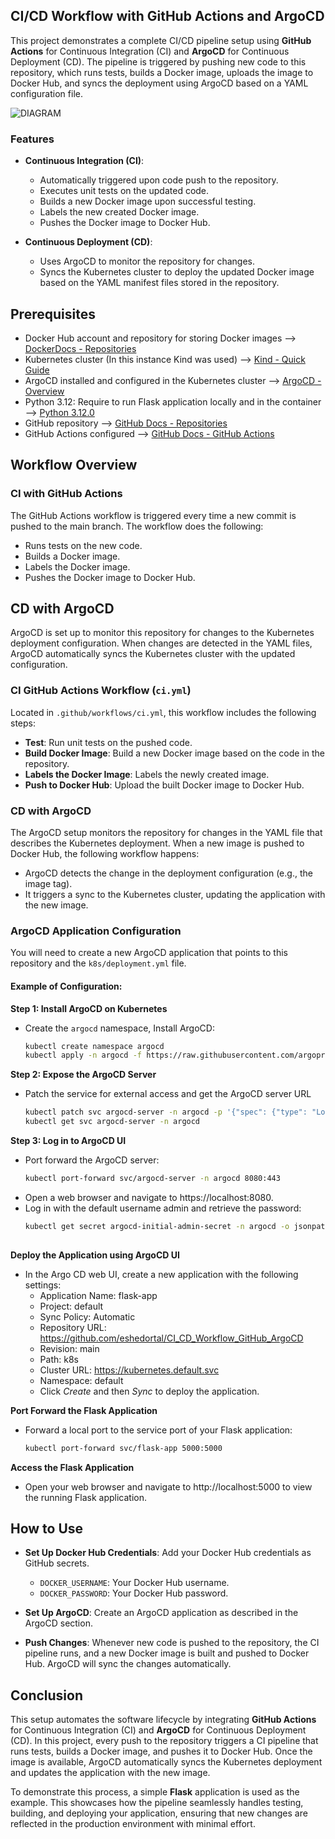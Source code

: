 ## CI/CD Workflow with GitHub Actions and ArgoCD

This project demonstrates a complete CI/CD pipeline setup using **GitHub Actions** for Continuous Integration (CI) and **ArgoCD** for Continuous Deployment (CD). The pipeline is triggered by pushing new code to this repository, which runs tests, builds a Docker image, uploads the image to Docker Hub, and syncs the deployment using ArgoCD based on a YAML configuration file.

![DIAGRAM](https://github.com/user-attachments/assets/2e6d6c69-2d67-449f-b9dc-02f53d52e53b)

### Features

- **Continuous Integration (CI)**:
  - Automatically triggered upon code push to the repository.
  - Executes unit tests on the updated code.
  - Builds a new Docker image upon successful testing.
  - Labels the new created Docker image.
  - Pushes the Docker image to Docker Hub.

- **Continuous Deployment (CD)**:
  - Uses ArgoCD to monitor the repository for changes.
  - Syncs the Kubernetes cluster to deploy the updated Docker image based on the YAML manifest files stored in the repository.

## Prerequisites

- Docker Hub account and repository for storing Docker images --> [DockerDocs - Repositories](https://docs.docker.com/docker-hub/repos/create/)
- Kubernetes cluster (In this instance Kind was used) --> [Kind - Quick Guide](https://kind.sigs.k8s.io/)
- ArgoCD installed and configured in the Kubernetes cluster --> [ArgoCD - Overview](https://argo-cd.readthedocs.io/en/stable/)
- Python 3.12: Require to run Flask application locally and in the container --> [Python 3.12.0](https://www.python.org/downloads/release/python-3120/)
- GitHub repository --> [GitHub Docs - Repositories](https://docs.github.com/en/repositories/creating-and-managing-repositories/quickstart-for-repositories)
- GitHub Actions configured --> [GitHub Docs - GitHub Actions](https://docs.github.com/en/actions/writing-workflows/quickstart)

## Workflow Overview

### CI with GitHub Actions

The GitHub Actions workflow is triggered every time a new commit is pushed to the main branch. The workflow does the following:

- Runs tests on the new code.
- Builds a Docker image.
- Labels the Docker image.
- Pushes the Docker image to Docker Hub.

## CD with ArgoCD

ArgoCD is set up to monitor this repository for changes to the Kubernetes deployment configuration. When changes are detected in the YAML files, ArgoCD automatically syncs the Kubernetes cluster with the updated configuration.

### CI GitHub Actions Workflow (`ci.yml`)

Located in `.github/workflows/ci.yml`, this workflow includes the following steps:

- **Test**: Run unit tests on the pushed code.
- **Build Docker Image**: Build a new Docker image based on the code in the repository.
- **Labels the Docker Image**: Labels the newly created image.
- **Push to Docker Hub**: Upload the built Docker image to Docker Hub.

### CD with ArgoCD

The ArgoCD setup monitors the repository for changes in the YAML file that describes the Kubernetes deployment. When a new image is pushed to Docker Hub, the following workflow happens:

- ArgoCD detects the change in the deployment configuration (e.g., the image tag).
- It triggers a sync to the Kubernetes cluster, updating the application with the new image.

### ArgoCD Application Configuration

You will need to create a new ArgoCD application that points to this repository and the `k8s/deployment.yml` file.

#### Example of Configuration:

**Step 1: Install ArgoCD on Kubernetes**
- Create the `argocd` namespace, Install ArgoCD:
  ```bash
  kubectl create namespace argocd
  kubectl apply -n argocd -f https://raw.githubusercontent.com/argoproj/argo-cd/stable/manifests/install.yaml

**Step 2: Expose the ArgoCD Server**
- Patch the service for external access and get the ArgoCD server URL
  ```bash
  kubectl patch svc argocd-server -n argocd -p '{"spec": {"type": "LoadBalancer"}}'
  kubectl get svc argocd-server -n argocd

**Step 3: Log in to ArgoCD UI**
- Port forward the ArgoCD server:
  ```bash
  kubectl port-forward svc/argocd-server -n argocd 8080:443
- Open a web browser and navigate to https://localhost:8080.
- Log in with the default username admin and retrieve the password:
  ```bash
  kubectl get secret argocd-initial-admin-secret -n argocd -o jsonpath="{.data.password}" | base64 -d
 

**Deploy the Application using ArgoCD UI**
- In the Argo CD web UI, create a new application with the following settings:
    - Application Name: flask-app
    - Project: default
    - Sync Policy: Automatic
    - Repository URL: https://github.com/eshedortal/CI_CD_Workflow_GitHub_ArgoCD
    - Revision: main
    - Path: k8s
    - Cluster URL: https://kubernetes.default.svc
    - Namespace: default
    - Click *Create* and then *Sync* to deploy the application.
 
**Port Forward the Flask Application**
- Forward a local port to the service port of your Flask application:
  ```bash
  kubectl port-forward svc/flask-app 5000:5000

**Access the Flask Application**
- Open your web browser and navigate to http://localhost:5000 to view the running Flask application.

## How to Use

- **Set Up Docker Hub Credentials**: Add your Docker Hub credentials as GitHub secrets.
    - `DOCKER_USERNAME`: Your Docker Hub username.
    - `DOCKER_PASSWORD`: Your Docker Hub password.

- **Set Up ArgoCD**: Create an ArgoCD application as described in the ArgoCD section.

- **Push Changes**: Whenever new code is pushed to the repository, the CI pipeline runs, and a new Docker image is built and pushed to Docker Hub. ArgoCD will sync the changes automatically.

## Conclusion

This setup automates the software lifecycle by integrating **GitHub Actions** for Continuous Integration (CI) and **ArgoCD** for Continuous Deployment (CD). In this project, every push to the repository triggers a CI pipeline that runs tests, builds a Docker image, and pushes it to Docker Hub. Once the image is available, ArgoCD automatically syncs the Kubernetes deployment and updates the application with the new image.

To demonstrate this process, a simple **Flask** application is used as the example. This showcases how the pipeline seamlessly handles testing, building, and deploying your application, ensuring that new changes are reflected in the production environment with minimal effort.

